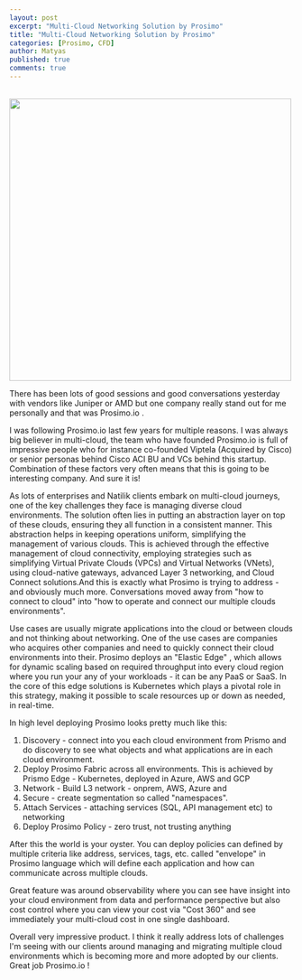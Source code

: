 ```yaml
---
layout: post
excerpt: "Multi-Cloud Networking Solution by Prosimo"
title: "Multi-Cloud Networking Solution by Prosimo"
categories: [Prosimo, CFD]
author: Matyas
published: true
comments: true
---
```


&nbsp;
<img src="../../img/2023-10-19-multi-cloud-networking-solution-prosimo/logo.jpeg"
     alt="" width="500" align="center" />

There has been lots of good sessions and good conversations yesterday with vendors like Juniper or AMD but one company really stand out for me personally and that was Prosimo.io .

I was following Prosimo.io last few years for multiple reasons. I was always big believer in multi-cloud, the team who have founded Prosimo.io is full of impressive people who for instance co-founded Viptela (Acquired by Cisco) or senior personas behind Cisco ACI BU and VCs behind this startup. Combination of these factors very often means that this is going to be interesting company. And sure it is!

As lots of enterprises and Natilik clients embark on multi-cloud journeys, one of the key challenges they face is managing diverse cloud environments. The solution often lies in putting an abstraction layer on top of these clouds, ensuring they all function in a consistent manner. This abstraction helps in keeping operations uniform, simplifying the management of various clouds. This is achieved through the effective management of cloud connectivity, employing strategies such as simplifying Virtual Private Clouds (VPCs) and Virtual Networks (VNets), using cloud-native gateways, advanced Layer 3 networking, and Cloud Connect solutions.And this is exactly what Prosimo is trying to address - and obviously much more. Conversations moved away from "how to connect to cloud" into "how to operate and connect our multiple clouds environments".

Use cases are usually migrate applications into the cloud or between clouds and not thinking about networking. One of the use cases are companies who acquires other companies and need to quickly connect their cloud environments into their.
Prosimo deploys an "Elastic Edge" , which allows for dynamic scaling based on required throughput into every cloud region where you run your any of your workloads - it can be any PaaS or SaaS. In the core of this edge solutions is Kubernetes which plays a pivotal role in this strategy, making it possible to scale resources up or down as needed, in real-time.

In high level deploying Prosimo looks pretty much like this:
1) Discovery - connect into you each cloud environment from Prismo and do discovery to see what objects and what applications are in each cloud environment.
2) Deploy Prosimo Fabric across all environments. This is achieved by Prismo Edge - Kubernetes, deployed in Azure, AWS and GCP
3) Network - Build L3 network - onprem, AWS, Azure and 
4) Secure - create segmentation so called "namespaces".
5) Attach Services - attaching services (SQL, API management etc) to networking 
6) Deploy Prosimo Policy - zero trust, not trusting anything

After this the world is your oyster. You can deploy policies can defined by multiple criteria like address, services, tags, etc. called "envelope" in Prosimo language which will define each application and how can communicate across multiple clouds.

Great feature was around observability where you can see have insight into your cloud environment from data and performance perspective but also cost control where you can view your cost via "Cost 360" and see immediately your multi-cloud cost in one single dashboard. 

Overall very impressive product. I think it really address lots of challenges I'm seeing with our clients around managing and migrating multiple cloud environments which is becoming more and more adopted by our clients. Great job Prosimo.io !
